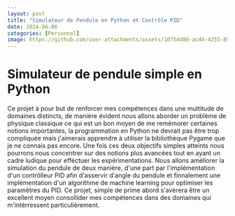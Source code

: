 ```yaml
---
layout: post
title: "Simulateur de Pendule en Python et Contrôle PID"
date: 2024-06-06
categories: [Personnal]
image: https://github.com/user-attachments/assets/10754d80-acd4-4255-85b6-76317070e86f
---
```


# Simulateur de pendule simple en Python

Ce projet à pour but de renforcer mes compétences dans une multitude de domaines distincts, de manière évident nous allons aborder un problème de physique classique ce qui est un bon moyen de me remémorer certaines notions importantes, la programmation en Python ne devrait pas être trop compliquée mais j'aimerais apprendre à utiliser la bibliothèque Pygame que je ne connais pas encore. Une fois ces deux objectifs simples atteints nous pourrons nous concentrer sur des notions plus avancées tout en ayant un cadre ludique pour efféctuer les expérimentations. Nous allons améliorer la simulation du pendule de deux manière, d'une part par l'implémentation d'un contrôlleur PID afin d'asservir d'angle du pendule et finnalement une implémentation d'un algorithme de machine learning pour optimiser les paramètres du PID. Ce projet, simple de prime abord s'avèrera être un excellent moyen consollider mes compétences dans des domaines qui m'intérressent particulièrement.
